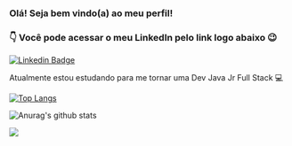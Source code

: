 ### Olá! Seja bem vindo(a) ao meu perfil! 

### :point_down: Você pode acessar o meu LinkedIn pelo link logo abaixo :wink:
[![Linkedin Badge](https://img.shields.io/badge/-LinkedIn-blue?style=flat-square&logo=Linkedin&logoColor=white&link=https://www.linkedin.com/in/carla-carvalho-de-lima-65b92bbb)](https://www.linkedin.com/in/carla-carvalho-de-lima-65b92bbb)


Atualmente estou estudando para me tornar uma Dev Java Jr Full Stack :computer:

[![Top Langs](https://github-readme-stats.vercel.app/api/top-langs/?username=carlacarvalima&layout=compact&theme=buefy)](https://github.com/carlacarvalima/github-readme-stats)

![Anurag's github stats](https://github-readme-stats.vercel.app/api?username=carlacarvalima&theme=buefy&show_icons=true&hide=issues)



<img src="https://github.com/CarlaCarvaLima/Fundamentos-Web/blob/html/assets/gif/LuckStarteclando.gif">




<!--
**CarlaCarvaLima/CarlaCarvaLima** is a ✨ _special_ ✨ repository because its `README.md` (this file) appears on your GitHub profile.

Here are some ideas to get you started:

- 🔭 I’m currently working on ...
- 🌱 I’m currently learning ...
- 👯 I’m looking to collaborate on ...
- 🤔 I’m looking for help with ...
- 💬 Ask me about ...
- 📫 How to reach me: ...
- 😄 Pronouns: ...
- ⚡ Fun fact: ...
-->
